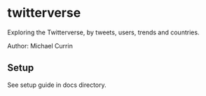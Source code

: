 # twitterverse
Exploring the Twitterverse, by tweets, users, trends and countries.

Author: Michael Currin


## Setup

See setup guide in docs directory.

